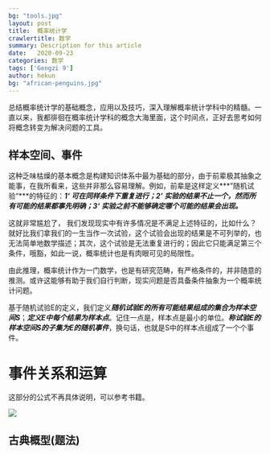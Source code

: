 ```yaml
---
bg: "tools.jpg"
layout: post
title:  概率统计学
crawlertitle: 数学
summary: Description for this article
date:   2020-09-23
categories: 数学
tags: ['Gengzi 9']
author: hekun
bg: "african-penguins.jpg"
---
```


 总结概率统计学的基础概念，应用以及技巧，深入理解概率统计学科中的精髓。一直以来，我都徘徊在概率统计学科的概念大海里面，这个时间点，正好去思考如何将概念转变为解决问题的工具。

## 样本空间、事件

这种乏味枯燥的基本概念是构建知识体系中最为基础的部分，由于前辈极其抽象之能事，在我所看来，这些并非那么容易理解。例如，前辈是这样定义***”随机试验“***的特征的：***1‘ 可在同样条件下重复进行；2’ 实验的结果不止一个，然而所有可能的结果都事先明确；3‘ 实验之前不能够确定哪个可能的结果会出现。***

这就非常尴尬了， 我们发现现实中有许多情况是不满足上述特征的，比如什么？就好比我们拿我们的一生当作一次试验，这个试验会出现的结果是不可列举的，也无法简单地数学描述；其次，这个试验是无法重复进行的；因此它只能满足第三个条件，哦豁，如此一说，概率统计也是有肉眼可见的局限性。

由此推理，概率统计作为一门数学，也是有研究范畴，有严格条件的，并非随意的推测。或许这能够有助于我们自行判断，现实问题是否具备条件抽象为一个概率统计问题。

基于随机试验E的定义，我们定义***随机试验E的所有可能结果组成的集合为样本空间S***；***定义E中每个结果为样本点***。记住一点是，样本点是最小的单位。***称试验E的样本空间S的子集为E的随机事件***，换句话，也就是S中的样本点组成了一个个事件。

# 事件关系和运算
这部分的公式不再具体说明，可以参考书籍。

![](C:\Users\MamiSang\Desktop\工作日计划\2020092301.png)

## 古典概型(题法)

### 